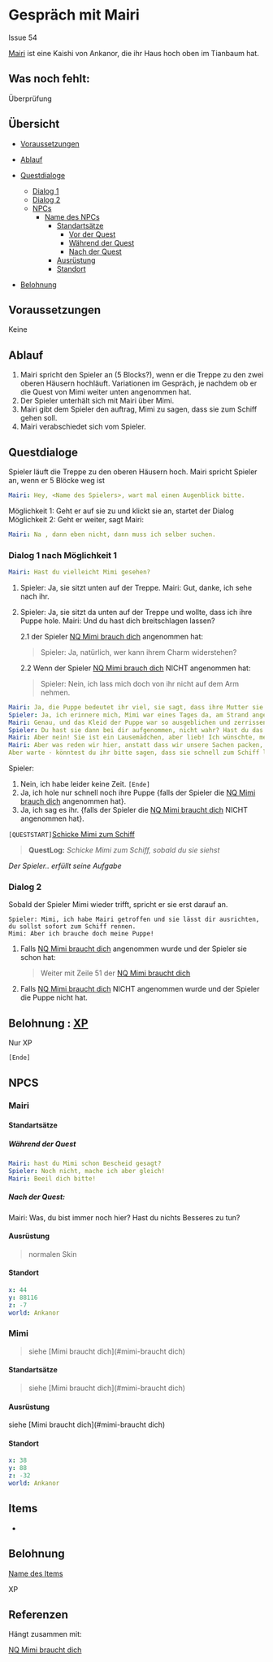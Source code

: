 # Gespräch mit Mairi

Issue 54

[Mairi](#mairi) ist eine Kaishi von Ankanor, die ihr Haus hoch oben im Tianbaum hat. 


## Was noch fehlt:

Überprüfung


## Übersicht 

- [Voraussetzungen](#voraussetzungen)
- [Ablauf](#ablauf)
- [Questdialoge](#questdialoge)
   - [Dialog 1](#dialog-1)
   - [Dialog 2](#dialog-2) 
   - [NPCs](#npcs)
     - [Name des NPCs](#name-des-npcs)
         - [Standartsätze](#standartsaetze)
            - [Vor der Quest](#vor-der-quest)
            - [Während der Quest](#waehrend-der-quest)
            - [Nach der Quest](#nach-der-quest)
         - [Ausrüstung](#ausruestung)
         - [Standort](#standort)
       
   
- [Belohnung](#belohnung)
         


## Voraussetzungen

Keine


## Ablauf

1. Mairi spricht den Spieler an (5 Blocks?), wenn er die Treppe zu den zwei oberen Häusern hochläuft. 
   Variationen im Gespräch, je nachdem ob er die Quest von Mimi weiter unten angenommen hat.
2. Der Spieler unterhält sich mit Mairi über Mimi.
3. Mairi gibt dem Spieler den auftrag, Mimi zu sagen, dass sie zum Schiff gehen soll.  
4. Mairi verabschiedet sich vom Spieler.



## Questdialoge

Spieler läuft die Treppe zu den oberen Häusern hoch. Mairi spricht Spieler an, wenn er 5 Blöcke weg ist



```yml
Mairi: Hey, <Name des Spielers>, wart mal einen Augenblick bitte.
```
Möglichkeit 1:  Geht er auf sie zu und klickt sie an, startet der Dialog
Möglichkeit 2: Geht er weiter, sagt Mairi:
```yml
Mairi: Na , dann eben nicht, dann muss ich selber suchen. 
```
### **Dialog 1**   nach Möglichkeit 1

```yml
Mairi: Hast du vielleicht Mimi gesehen?
```
1. Spieler: Ja, sie sitzt unten auf der Treppe. 
   Mairi: Gut, danke, ich sehe nach ihr.

2.  Spieler: Ja, sie sitzt da unten auf der Treppe und wollte, dass ich ihre Puppe hole.
Mairi: Und du hast dich breitschlagen lassen?

      2.1 der Spieler [NQ Mimi brauch dich](#6-mimi-braucht-dich) angenommen hat:

     > Spieler: Ja, natürlich, wer kann ihrem Charm widerstehen?

     2.2 Wenn der Spieler [NQ Mimi brauch dich](#6-mimi-braucht-dich) NICHT angenommen hat:

     > Spieler: Nein, ich lass mich doch von ihr nicht auf dem Arm nehmen. 

```yml
Mairi: Ja, die Puppe bedeutet ihr viel, sie sagt, dass ihre Mutter sie gemacht hat und dass sie das Einzige ist, das sie noch von ihr hat.
Spieler: Ja, ich erinnere mich, Mimi war eines Tages da, am Strand angespült, in einem kleinen Boot, das unmöglich die ganze Strecke über das Meer geschafft haben kann. Mit nichts dabei außer einigen Kiakeksen und einen großen, leeren  Schlauch Wasser. Und ihrer Puppe. 
Mairi: Genau, und das Kleid der Puppe war so ausgeblichen und zerrissen wie ihr eigenes. Es war nicht mehr möglich, daraus einige Rückschlüsse auf ihre Herkunft zu ziehen. Sie selbst konnte es uns auch nicht sagen, sie war ja noch klein, vielleicht drei Jahre alt. 
Spieler: Du hast sie dann bei dir aufgenommen, nicht wahr? Hast du das nicht schon bereut, so ein Frechdachs wie sie ist?
Mairi: Aber nein! Sie ist ein Lausemädchen, aber lieb! Ich wünschte, meine eigenen Kinder würden so folgen wie sie!
Mairi: Aber was reden wir hier, anstatt dass wir unsere Sachen packen, Agnatus Schergen sind auf dem Weg hierher und wir trödeln rum! Schnell, lass uns unsre letzten Sachen erledigen!
Aber warte - könntest du ihr bitte sagen, dass sie schnell zum Schiff laufen soll?
```
Spieler:

1. Nein, ich habe leider keine Zeit. `[Ende]`
2. Ja, ich hole nur schnell noch ihre Puppe {falls der Spieler die [NQ Mimi brauch dich](#6-mimi-braucht-dich) angenommen hat}.
3. Ja, ich sag es ihr.  {falls der Spieler die [NQ Mimi braucht dich](#6-mimi-braucht-dich) NICHT angenommen hat}.

`[QUESTSTART]`[Schicke Mimi zum Schiff](#schicke-mimi-zum-schiff)

> **QuestLog:** *Schicke Mimi zum Schiff, sobald du sie siehst*

*Der Spieler.. erfüllt seine Aufgabe* 

### **Dialog 2**  

Sobald der Spieler Mimi wieder trifft, spricht er sie erst darauf an. 
```Yml
Spieler: Mimi, ich habe Mairi getroffen und sie lässt dir ausrichten, du sollst sofort zum Schiff rennen. 
Mimi: Aber ich brauche doch meine Puppe!
```
1. Falls [NQ Mimi braucht dich](#6-mimi-braucht-dich) angenommen wurde und der Spieler sie schon hat:
   

    > Weiter mit Zeile 51 der [NQ Mimi braucht dich](#6-mimi-braucht-dich) 

2. Falls [NQ Mimi braucht dich](#6-mimi-braucht-dich) NICHT angenommen wurde und der Spieler die Puppe nicht hat.


## Belohnung : [XP](#xp)

Nur XP

`[Ende]` 


## NPCS

### Mairi

#### Standartsätze

##### Während der Quest
```yml
Mairi: hast du Mimi schon Bescheid gesagt?
Spieler: Noch nicht, mache ich aber gleich!
Mairi: Beeil dich bitte!
```
##### Nach der Quest:

Mairi: Was, du bist immer noch hier? Hast du nichts Besseres zu tun?

#### Ausrüstung

  > normalen Skin

#### Standort

```yml
x: 44
y: 88116
z: -7
world: Ankanor
``` 


### Mimi

> siehe [Mimi braucht dich](#mimi-braucht dich)

#### Standartsätze

   > siehe [Mimi braucht dich](#mimi-braucht dich)


#### Ausrüstung

   siehe [Mimi braucht dich](#mimi-braucht dich)

#### Standort

```yml
x: 38
y: 88
z: -32
world: Ankanor
``` 


## Items

 - 


## Belohnung

[Name des Items](##name-des-items)

XP



## Referenzen

Hängt zusammen mit:  

[NQ Mimi braucht dich](#6-mimi-braucht-dich)
























          




